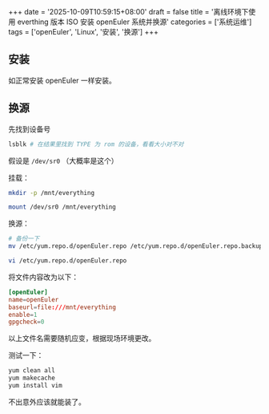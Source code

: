 +++
date = '2025-10-09T10:59:15+08:00'
draft = false
title = '离线环境下使用 everthing 版本 ISO 安装 openEuler 系统并换源'
categories = ['系统运维']
tags = ['openEuler', 'Linux', '安装', '换源']
+++


## 安装

如正常安装 openEuler 一样安装。

## 换源

先找到设备号

```bash
lsblk # 在结果里找到 TYPE 为 rom 的设备，看看大小对不对
```

假设是 `/dev/sr0` （大概率是这个）

挂载：

```bash
mkdir -p /mnt/everything

mount /dev/sr0 /mnt/everything
```

换源：

```bash
# 备份一下
mv /etc/yum.repo.d/openEuler.repo /etc/yum.repo.d/openEuler.repo.backup

vi /etc/yum.repo.d/openEuler.repo

```

将文件内容改为以下：

```toml
[openEuler]
name=openEuler
baseurl=file:///mnt/everything
enable=1
gpgcheck=0
```

以上文件名需要随机应变，根据现场环境更改。

测试一下：

```bash
yum clean all
yum makecache
yum install vim
```

不出意外应该就能装了。
